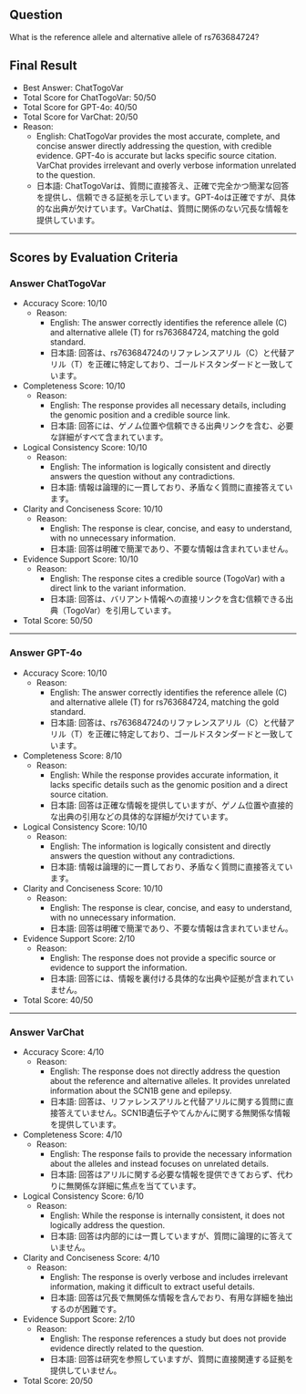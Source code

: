 ## Question

What is the reference allele and alternative allele of rs763684724?

## Final Result

- Best Answer: ChatTogoVar
- Total Score for ChatTogoVar: 50/50
- Total Score for GPT-4o: 40/50
- Total Score for VarChat: 20/50
- Reason:
  - English: ChatTogoVar provides the most accurate, complete, and concise answer directly addressing the question, with credible evidence. GPT-4o is accurate but lacks specific source citation. VarChat provides irrelevant and overly verbose information unrelated to the question.
  - 日本語: ChatTogoVarは、質問に直接答え、正確で完全かつ簡潔な回答を提供し、信頼できる証拠を示しています。GPT-4oは正確ですが、具体的な出典が欠けています。VarChatは、質問に関係のない冗長な情報を提供しています。

---

## Scores by Evaluation Criteria

### Answer ChatTogoVar
- Accuracy Score: 10/10
  - Reason: 
    - English: The answer correctly identifies the reference allele (C) and alternative allele (T) for rs763684724, matching the gold standard.
    - 日本語: 回答は、rs763684724のリファレンスアリル（C）と代替アリル（T）を正確に特定しており、ゴールドスタンダードと一致しています。
- Completeness Score: 10/10
  - Reason: 
    - English: The response provides all necessary details, including the genomic position and a credible source link.
    - 日本語: 回答には、ゲノム位置や信頼できる出典リンクを含む、必要な詳細がすべて含まれています。
- Logical Consistency Score: 10/10
  - Reason: 
    - English: The information is logically consistent and directly answers the question without any contradictions.
    - 日本語: 情報は論理的に一貫しており、矛盾なく質問に直接答えています。
- Clarity and Conciseness Score: 10/10
  - Reason: 
    - English: The response is clear, concise, and easy to understand, with no unnecessary information.
    - 日本語: 回答は明確で簡潔であり、不要な情報は含まれていません。
- Evidence Support Score: 10/10
  - Reason: 
    - English: The response cites a credible source (TogoVar) with a direct link to the variant information.
    - 日本語: 回答は、バリアント情報への直接リンクを含む信頼できる出典（TogoVar）を引用しています。
- Total Score: 50/50

---

### Answer GPT-4o
- Accuracy Score: 10/10
  - Reason: 
    - English: The answer correctly identifies the reference allele (C) and alternative allele (T) for rs763684724, matching the gold standard.
    - 日本語: 回答は、rs763684724のリファレンスアリル（C）と代替アリル（T）を正確に特定しており、ゴールドスタンダードと一致しています。
- Completeness Score: 8/10
  - Reason: 
    - English: While the response provides accurate information, it lacks specific details such as the genomic position and a direct source citation.
    - 日本語: 回答は正確な情報を提供していますが、ゲノム位置や直接的な出典の引用などの具体的な詳細が欠けています。
- Logical Consistency Score: 10/10
  - Reason: 
    - English: The information is logically consistent and directly answers the question without any contradictions.
    - 日本語: 情報は論理的に一貫しており、矛盾なく質問に直接答えています。
- Clarity and Conciseness Score: 10/10
  - Reason: 
    - English: The response is clear, concise, and easy to understand, with no unnecessary information.
    - 日本語: 回答は明確で簡潔であり、不要な情報は含まれていません。
- Evidence Support Score: 2/10
  - Reason: 
    - English: The response does not provide a specific source or evidence to support the information.
    - 日本語: 回答には、情報を裏付ける具体的な出典や証拠が含まれていません。
- Total Score: 40/50

---

### Answer VarChat
- Accuracy Score: 4/10
  - Reason: 
    - English: The response does not directly address the question about the reference and alternative alleles. It provides unrelated information about the SCN1B gene and epilepsy.
    - 日本語: 回答は、リファレンスアリルと代替アリルに関する質問に直接答えていません。SCN1B遺伝子やてんかんに関する無関係な情報を提供しています。
- Completeness Score: 4/10
  - Reason: 
    - English: The response fails to provide the necessary information about the alleles and instead focuses on unrelated details.
    - 日本語: 回答はアリルに関する必要な情報を提供できておらず、代わりに無関係な詳細に焦点を当てています。
- Logical Consistency Score: 6/10
  - Reason: 
    - English: While the response is internally consistent, it does not logically address the question.
    - 日本語: 回答は内部的には一貫していますが、質問に論理的に答えていません。
- Clarity and Conciseness Score: 4/10
  - Reason: 
    - English: The response is overly verbose and includes irrelevant information, making it difficult to extract useful details.
    - 日本語: 回答は冗長で無関係な情報を含んでおり、有用な詳細を抽出するのが困難です。
- Evidence Support Score: 2/10
  - Reason: 
    - English: The response references a study but does not provide evidence directly related to the question.
    - 日本語: 回答は研究を参照していますが、質問に直接関連する証拠を提供していません。
- Total Score: 20/50